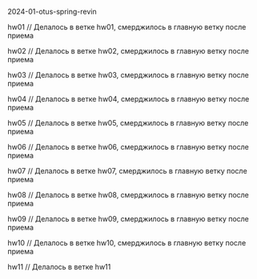 2024-01-otus-spring-revin

hw01 // Делалось в ветке hw01, смерджилось в главную ветку после приема

hw02 // Делалось в ветке hw02, смерджилось в главную ветку после приема

hw03 // Делалось в ветке hw03, смерджилось в главную ветку после приема

hw04 // Делалось в ветке hw04, смерджилось в главную ветку после приема

hw05 // Делалось в ветке hw05, смерджилось в главную ветку после приема

hw06 // Делалось в ветке hw06, смерджилось в главную ветку после приема

hw07 // Делалось в ветке hw07, смерджилось в главную ветку после приема

hw08 // Делалось в ветке hw08, смерджилось в главную ветку после приема

hw09 // Делалось в ветке hw09, смерджилось в главную ветку после приема

hw10 // Делалось в ветке hw10, смерджилось в главную ветку после приема

hw11 // Делалось в ветке hw11

